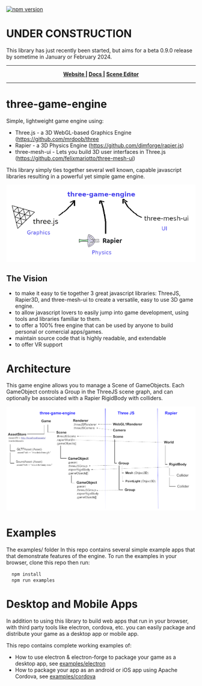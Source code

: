 [![npm version](https://badge.fury.io/js/three-game-engine.svg)](https://badge.fury.io/js/three-game-engine)

# UNDER CONSTRUCTION
This library has just recently been started, but aims for a beta 0.9.0 release by sometime in January or February 2024.

-----

<p align="center">
    <strong>
        <a href="https://wesunwin.github.io/three-game-engine/">
          Website
        </a>
        |
        <a href="https://wesunwin.github.io/three-game-engine/#/docs">
          Docs
        </a>
        |
        <a href="https://wesunwin.github.io/three-game-engine/#/editor">
          Scene Editor
        </a>
    </strong>
</p>

------

# three-game-engine
Simple, lightweight game engine using:
 - Three.js - a 3D WebGL-based Graphics Engine (https://github.com/mrdoob/three
 - Rapier - a 3D Physics Engine (https://github.com/dimforge/rapier.js)
 - three-mesh-ui - Lets you build 3D user interfaces in Three.js (https://github.com/felixmariotto/three-mesh-ui)

This library simply ties together several well known, capable javascript libraries resulting in a powerful yet simple game engine.

![Screenshot](docs/three-game-engine.png)

## The Vision
 - to make it easy to tie together 3 great javascript libraries: ThreeJS, Rapier3D, and three-mesh-ui to create a versatile, easy to use 3D game engine.
 - to allow javascript lovers to easily jump into game development, using tools and libraries familiar to them.
 - to offer a 100% free engine that can be used by anyone to build personal or comercial apps/games.
 - maintain source code that is highly readable, and extendable
 - to offer VR support


# Architecture
This game engine allows you to manage a Scene of GameObjects.
Each GameObject controls a Group in the ThreeJS scene graph, and can optionally be associated with a Rapier RigidBody with colliders.

![Screenshot](docs/three-game-engine-architecture.png)



# Examples
The examples/ folder In this repo contains several simple example apps that that demonstrate features of the engine.
To run the examples in your browser, clone this repo then run:

```
  npm install
  npm run examples
```

# Desktop and Mobile Apps
In addition to using this library to build web apps that run in your browser, 
with third party tools like electron, cordova, etc. you can easily package and 
distribute your game as a desktop app or mobile app.

This repo contains complete working examples of:
- How to use electron & electron-forge to package your game as a desktop app,
  see [examples/electron](https://github.com/WesUnwin/three-game-engine/tree/main/examples/electron)
- How to package your app as an android or iOS app using Apache Cordova,
  see [examples/cordova](https://github.com/WesUnwin/three-game-engine/tree/main/examples/cordova)

